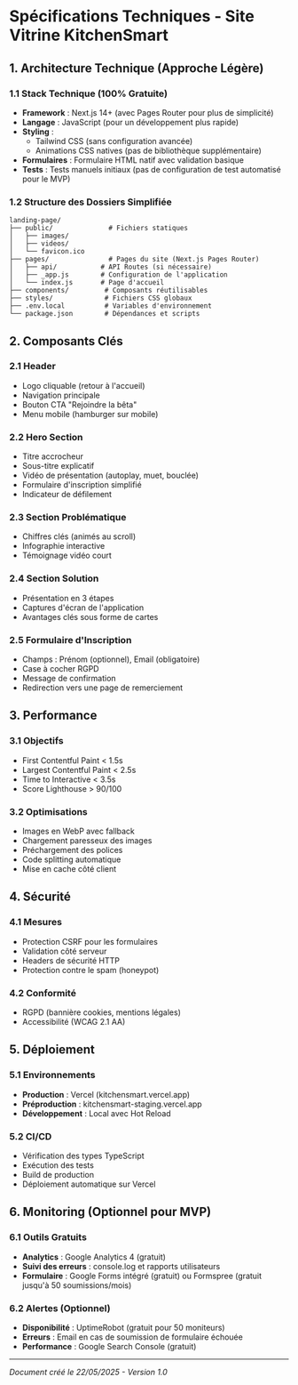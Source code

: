 # Spécifications Techniques - Site Vitrine KitchenSmart

## 1. Architecture Technique (Approche Légère)

### 1.1 Stack Technique (100% Gratuite)
- **Framework** : Next.js 14+ (avec Pages Router pour plus de simplicité)
- **Langage** : JavaScript (pour un développement plus rapide)
- **Styling** : 
  - Tailwind CSS (sans configuration avancée)
  - Animations CSS natives (pas de bibliothèque supplémentaire)
- **Formulaires** : Formulaire HTML natif avec validation basique
- **Tests** : Tests manuels initiaux (pas de configuration de test automatisé pour le MVP)

### 1.2 Structure des Dossiers Simplifiée
```
landing-page/
├── public/              # Fichiers statiques
│   ├── images/         
│   ├── videos/
│   └── favicon.ico
├── pages/               # Pages du site (Next.js Pages Router)
│   ├── api/           # API Routes (si nécessaire)
│   ├── _app.js        # Configuration de l'application
│   └── index.js       # Page d'accueil
├── components/         # Composants réutilisables
├── styles/             # Fichiers CSS globaux
├── .env.local          # Variables d'environnement
└── package.json        # Dépendances et scripts
```

## 2. Composants Clés

### 2.1 Header
- Logo cliquable (retour à l'accueil)
- Navigation principale
- Bouton CTA "Rejoindre la bêta"
- Menu mobile (hamburger sur mobile)

### 2.2 Hero Section
- Titre accrocheur
- Sous-titre explicatif
- Vidéo de présentation (autoplay, muet, bouclée)
- Formulaire d'inscription simplifié
- Indicateur de défilement

### 2.3 Section Problématique
- Chiffres clés (animés au scroll)
- Infographie interactive
- Témoignage vidéo court

### 2.4 Section Solution
- Présentation en 3 étapes
- Captures d'écran de l'application
- Avantages clés sous forme de cartes

### 2.5 Formulaire d'Inscription
- Champs : Prénom (optionnel), Email (obligatoire)
- Case à cocher RGPD
- Message de confirmation
- Redirection vers une page de remerciement

## 3. Performance

### 3.1 Objectifs
- First Contentful Paint < 1.5s
- Largest Contentful Paint < 2.5s
- Time to Interactive < 3.5s
- Score Lighthouse > 90/100

### 3.2 Optimisations
- Images en WebP avec fallback
- Chargement paresseux des images
- Préchargement des polices
- Code splitting automatique
- Mise en cache côté client

## 4. Sécurité

### 4.1 Mesures
- Protection CSRF pour les formulaires
- Validation côté serveur
- Headers de sécurité HTTP
- Protection contre le spam (honeypot)

### 4.2 Conformité
- RGPD (bannière cookies, mentions légales)
- Accessibilité (WCAG 2.1 AA)

## 5. Déploiement

### 5.1 Environnements
- **Production** : Vercel (kitchensmart.vercel.app)
- **Préproduction** : kitchensmart-staging.vercel.app
- **Développement** : Local avec Hot Reload

### 5.2 CI/CD
- Vérification des types TypeScript
- Exécution des tests
- Build de production
- Déploiement automatique sur Vercel

## 6. Monitoring (Optionnel pour MVP)

### 6.1 Outils Gratuits
- **Analytics** : Google Analytics 4 (gratuit)
- **Suivi des erreurs** : console.log et rapports utilisateurs
- **Formulaire** : Google Forms intégré (gratuit) ou Formspree (gratuit jusqu'à 50 soumissions/mois)

### 6.2 Alertes (Optionnel)
- **Disponibilité** : UptimeRobot (gratuit pour 50 moniteurs)
- **Erreurs** : Email en cas de soumission de formulaire échouée
- **Performance** : Google Search Console (gratuit)

---
*Document créé le 22/05/2025 - Version 1.0*
